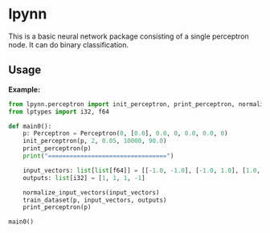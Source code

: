 # lpynn

This is a basic neural network package consisting of a single perceptron node. It can do binary classification.
## Usage

**Example:**
```python
from lpynn.perceptron import init_perceptron, print_perceptron, normalize_input_vectors, Perceptron, train_dataset
from lptypes import i32, f64

def main0():
    p: Perceptron = Perceptron(0, [0.0], 0.0, 0, 0.0, 0.0, 0)
    init_perceptron(p, 2, 0.05, 10000, 90.0)
    print_perceptron(p)
    print("=================================")

    input_vectors: list[list[f64]] = [[-1.0, -1.0], [-1.0, 1.0], [1.0, -1.0], [1.0, 1.0]]
    outputs: list[i32] = [1, 1, 1, -1]

    normalize_input_vectors(input_vectors)
    train_dataset(p, input_vectors, outputs)
    print_perceptron(p)

main0()
```
